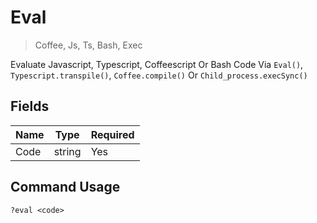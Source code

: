 # Eval
> Coffee, Js, Ts, Bash, Exec

Evaluate Javascript, Typescript, Coffeescript Or Bash Code Via `Eval()`, `Typescript.transpile()`, `Coffee.compile()` Or `Child_process.execSync()`

## Fields

| Name | Type | Required |
|------|------|----------|
| Code | string | Yes |

## Command Usage
```
?eval <code>
```